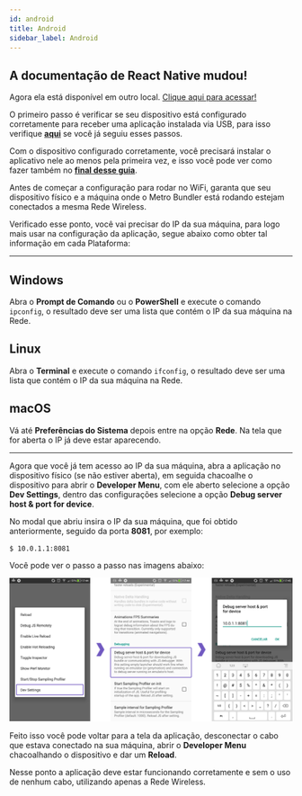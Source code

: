 ```yaml
---
id: android
title: Android
sidebar_label: Android
---
```


<!-- ![](assets/android.png) -->

<div class="callout">
  <h2>
    <i class="fa fa-exclamation-triangle"></i>
    A documentação de React Native mudou!
  </h2>
  <p>
    Agora ela está disponível em outro local.
    <a href="http://react-native.rocketseat.dev/" rel="noopener noreferrer">Clique
    aqui para acessar!</a>
  </p>
</div>

O primeiro passo é verificar se seu dispositivo está configurado corretamente para receber uma aplicação instalada via USB, para isso verifique [**aqui**](https://docs.rocketseat.dev/ambiente-react-native/usb/android) se você já seguiu esses passos.

Com o dispositivo configurado corretamente, você precisará instalar o aplicativo nele ao menos pela primeira vez, e isso você pode ver como fazer também no [**final desse guia**]().

Antes de começar a configuração para rodar no WiFi, garanta que seu dispositivo físico e a máquina onde o Metro Bundler está rodando estejam conectados a mesma Rede Wireless.

Verificado esse ponto, você vai precisar do IP da sua máquina, para logo mais usar na configuração da aplicação, segue abaixo como obter tal informação em cada Plataforma:

---

## Windows

Abra o **Prompt de Comando** ou o **PowerShell** e execute o comando `ipconfig`, o resultado deve ser uma lista que contém o IP da sua máquina na Rede.

## Linux

Abra o **Terminal** e execute o comando `ifconfig`, o resultado deve ser uma lista que contém o IP da sua máquina na Rede.

## macOS

Vá até **Preferências do Sistema** depois entre na opção **Rede**. Na tela que for aberta o IP já deve estar aparecendo.

---

Agora que você já tem acesso ao IP da sua máquina, abra a aplicação no dispositivo físico (se não estiver aberta), em seguida chacoalhe o dispositivo para abrir o **Developer Menu**, com ele aberto selecione a opção **Dev Settings**, dentro das configurações selecione a opção **Debug server host & port for device**.

No modal que abriu insira o IP da sua máquina, que foi obtido anteriormente, seguido da porta **8081**, por exemplo:

```console
$ 10.0.1.1:8081
```

Você pode ver o passo a passo nas imagens abaixo:

![](assets/ambiente-react-native/wifi/android/01.png)

Feito isso você pode voltar para a tela da aplicação, desconectar o cabo que estava conectado na sua máquina, abrir o **Developer Menu** chacoalhando o dispositivo e dar um **Reload**.

Nesse ponto a aplicação deve estar funcionando corretamente e sem o uso de nenhum cabo, utilizando apenas a Rede Wireless.
